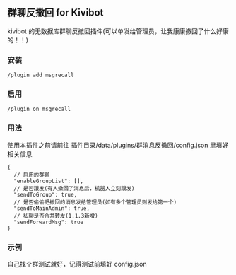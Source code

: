 ## 群聊反撤回 for Kivibot

kivibot 的无数据库群聊反撤回插件(可以单发给管理员，让我康康撤回了什么好康的！！)

### 安装

```
/plugin add msgrecall
```

### 启用

```
/plugin on msgrecall
```

### 用法

使用本插件之前请前往 插件目录/data/plugins/群消息反撤回/config.json 里填好相关信息

```
{
  // 启用的群聊
  "enableGroupList": [],
  // 是否跟发(有人撤回了消息后，机器人立刻跟发)
  "sendToGroup": true,
  // 是否偷偷把撤回的消息发给管理员(如有多个管理员则发给第一个)
  "sendToMainAdmin": true,
  // 私聊是否合并转发(1.1.3新增)
  "sendForwardMsg": true
}

```

### 示例

自己找个群测试就好，记得测试前填好 config.json